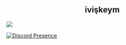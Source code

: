 <h2 align="center">ivişkeym</h2>

![](https://komarev.com/ghpvc/?username=iwishthedeveloper)

[![Discord Presence](https://lanyard.cnrad.dev/api/927194079123611699)](https://discord.com/users/927194079123611699)

